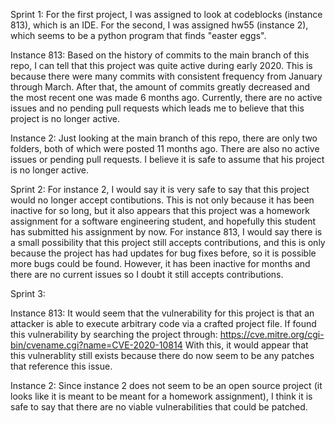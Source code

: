 Sprint 1:
For the first project, I was assigned to look at codeblocks (instance 813), which is an IDE. For the second, I was assigned hw55 (instance 2), which seems to be a python program that finds "easter eggs".

Instance 813:
Based on the history of commits to the main branch of this repo, I can tell that this project was quite active during early 2020. This is because there were many commits with consistent frequency from January through March. After that, the amount of commits greatly decreased and the most recent one was made 6 months ago. Currently, there are no active issues and no pending pull requests which leads me to believe that this project is no longer active.

Instance 2:
Just looking at the main branch of this repo, there are only two folders, both of which were posted 11 months ago. There are also no active issues or pending pull requests. I believe it is safe to assume that his project is no longer active.

Sprint 2:
For instance 2, I would say it is very safe to say that this project would no longer accept contibutions. This is not only because it has been inactive for so long, but it also appears that this project was a homework assignment for a software engineering student, and hopefully this student has submitted his assignment by now. For instance 813, I would say there is a small possibility that this project still accepts contributions, and this is only because the project has had updates for bug fixes before, so it is possible more bugs could be found. However, it has been inactive for months and there are no current issues so I doubt it still accepts contributions.

Sprint 3:

Instance 813:
It would seem that the vulnerability for this project is that an attacker is able to execute arbitrary code via a crafted project file. If found this vulnerability by searching the project through: https://cve.mitre.org/cgi-bin/cvename.cgi?name=CVE-2020-10814  With this, it would appear that this vulnerablity still exists because there do now seem to be any patches that reference this issue.

Instance 2:
Since instance 2 does not seem to be an open source project (it looks like it is meant to be meant for a homework assignment), I think it is safe to say that there are no viable vulnerabilities that could be patched.
